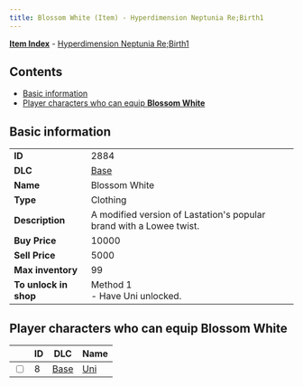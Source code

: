```yaml
---
title: Blossom White (Item) - Hyperdimension Neptunia Re;Birth1
---
```


[**Item Index**](/neptunia/rb1/item/index.html) - [Hyperdimension Neptunia Re;Birth1](/neptunia/rb1)

## Contents

- [Basic information](#basic-information)
- [Player characters who can equip **Blossom White**](#player-characters-who-can-equip-blossom-white)
## Basic information

|   |   |
| -- | -- |
| **ID** | 2884 |
| **DLC** | [Base](/neptunia/rb1/dlc/1-base.html) |
| **Name** | Blossom White |
| **Type** | Clothing |
| **Description** | A modified version of Lastation's popular brand with a Lowee twist. |
| **Buy Price** | 10000 |
| **Sell Price** | 5000 |
| **Max inventory** | 99 |
| **To unlock in shop** | Method 1<br />- Have Uni unlocked. |


## Player characters who can equip **Blossom White**

|    | ID | DLC | Name |
| -- | -- | --- | ---- |
| <input type="checkbox" id="rb1-player-1-8" class="trackbox" /> | 8 | [Base](/neptunia/rb1/dlc/1-base.html) | [Uni](/neptunia/rb1/player/1-8-uni.html) |

